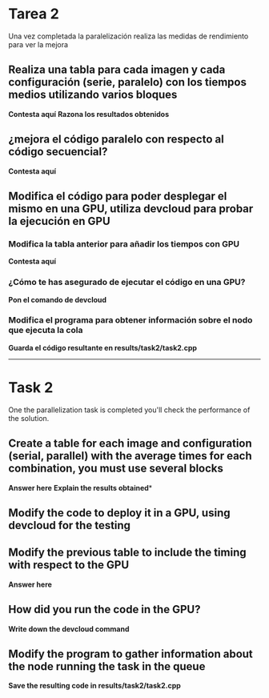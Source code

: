 # Tarea 2
Una vez completada la paralelización realiza las medidas de rendimiento para ver la mejora


## Realiza una tabla para cada imagen y cada configuración (serie, paralelo) con los tiempos medios utilizando varios bloques
**Contesta aquí** **Razona los resultados obtenidos**


## ¿mejora el código paralelo con respecto al código secuencial?
**Contesta aquí**


## Modifica el código para poder desplegar el mismo en una GPU, utiliza devcloud para probar la ejecución en GPU

### Modifica la tabla anterior para añadir los tiempos con GPU
**Contesta aquí**

### ¿Cómo te has asegurado de ejecutar el código en una GPU?
**Pon el comando de devcloud**

### Modifica el programa para obtener información sobre el nodo que ejecuta la cola
**Guarda el código resultante en results/task2/task2.cpp**

----

# Task 2
One the parallelization task is completed you'll check the performance of the solution.


## Create a table for each image and configuration (serial, parallel) with the average times for each combination, you must use several blocks
**Answer here** **Explain the results obtained***

## Modify the code to deploy it in a GPU, using devcloud for the testing

## Modify the previous table to include the timing with respect to the GPU
**Answer here**

## How did you run the code in the GPU?
**Write down the devcloud command**

## Modify the program to gather information about the node running the task in the queue
**Save the resulting code in results/task2/task2.cpp**
